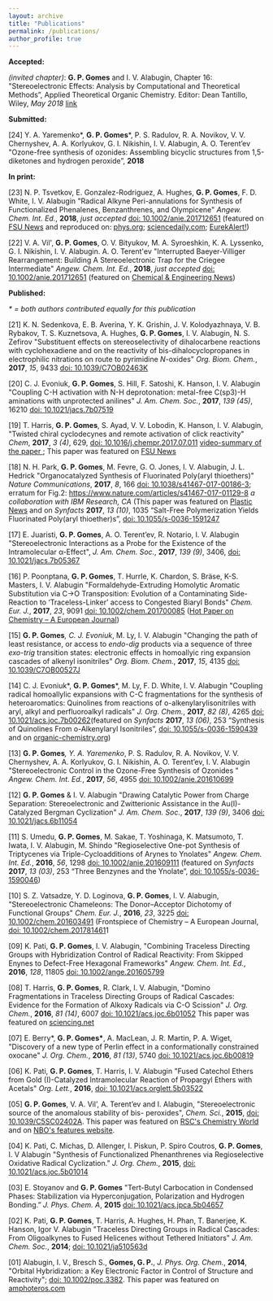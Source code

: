 ```yaml
---
layout: archive
title: "Publications"
permalink: /publications/
author_profile: true
---
```


<b>Accepted:</b>

<i>(invited chapter)</i>: <b>G. P. Gomes</b> and I. V. Alabugin, Chapter 16: "Stereoelectronic Effects: Analysis by Computational and Theoretical Methods”, Applied Theoretical Organic Chemistry. Editor: Dean Tantillo, Wiley, <i>May 2018</i> <a href= "http://www.worldscientific.com/worldscibooks/10.1142/q0119">link</a>

<b>Submitted:</b>

[24] Y. A. Yaremenko*, <b>G. P. Gomes</b>*, P. S. Radulov, R. A. Novikov, V. V. Chernyshev, A. A. Korlyukov, G. I. Nikishin, I. V. Alabugin, A. O. Terent’ev "Ozone-free synthesis of ozonides: Assembling bicyclic structures from 1,5-diketones and hydrogen peroxide”, <b>2018</b>

<b>In print:</b>

[23] N. P. Tsvetkov, E. Gonzalez-Rodriguez, A. Hughes, <b>G. P. Gomes</b>, F. D. White, I. V. Alabugin "Radical Alkyne Peri-annulations for Synthesis of Functionalized Phenalenes, Benzanthrenes, and Olympicene" <i>Angew. Chem. Int. Ed.</i>, <b>2018</b>,  <i>just accepted</i> <a href="http://onlinelibrary.wiley.com/doi/10.1002/anie.201712651/epdf">doi: 10.1002/anie.201712651</a> (featured on <a href=“http://news.fsu.edu/news/science-technology/2018/02/20/researchers-achieve-olympic-ring-molecule-breakthrough-just-time-winter-games/”>FSU News</a> and reproduced on: <a href="https://phys.org/news/2018-02-olympic-molecule-breakthrough-winter-games.html">phys.org</a>; <a href="https://www.sciencedaily.com/releases/2018/02/180220143511.htm">sciencedaily.com</a>; <a href="https://www.eurekalert.org/pub_releases/2018-02/fsu-ra021918.php">EurekAlert!</a>)

[22] V. A. Vil', <b>G. P. Gomes</b>, O. V. Bityukov, M. A. Syroeshkin, K. A. Lyssenko, G. I. Nikishin, I. V. Alabugin. A. O. Terent'ev "Interrupted Baeyer-Villiger Rearrangement: Building A Stereoelectronic Trap for the Criegee Intermediate" <i>Angew. Chem. Int. Ed.</i>, <b>2018</b>,  <i>just accepted</i> <a href="http://onlinelibrary.wiley.com/doi/10.1002/anie.201712651/epdf">doi: 10.1002/anie.201712651</a> (featured on <a href=“https://cen.acs.org/articles/96/i7/Elusive-Criegee-reaction-intermediate-captured.html”>Chemical & Engineering News</a>)

<b>Published:</b>

<i>* = both authors contributed equally for this publication</i>

[21] K. N. Sedenkova, E. B. Averina, Y. K. Grishin, J. V. Kolodyazhnaya, V. B. Rybakov, T. S. Kuznetsova, A. Hughes, <b>G. P. Gomes</b>, I. V. Alabugin, N. S. Zefirov "Substituent effects on stereoselectivity of dihalocarbene reactions with cyclohexadiene and on the reactivity of bis-dihalocyclopropanes in electrophilic nitrations on route to pyrimidine <i>N</i>-oxides" <i>Org. Biom. Chem.</i>, <b>2017</b>,  <i>15</i>, 9433 <a href="http://pubs.rsc.org/en/Content/ArticleLanding/2017/OB/C7OB02463K#!divAbstract">doi: 10.1039/C7OB02463K</a>

[20] C. J. Evoniuk, <b>G. P. Gomes</b>, S. Hill, F. Satoshi, K. Hanson, I. V. Alabugin "Coupling C-H activation with N-H deprotonation: metal-free C(sp3)-H aminations with unprotected anilines"  <i>J. Am. Chem. Soc.</i>, <b>2017</b>, <i>139 (45)</i>, 16210 <a href="http://pubs.acs.org/doi/pdf/10.1021/jacs.7b07519">doi: 10.1021/jacs.7b07519</a>

[19] T. Harris, <b>G. P. Gomes</b>, S. Ayad, V. V. Lobodin, K. Hanson, I. V. Alabugin, "Twisted chiral cyclodecynes and remote activation of click reactivity" <i>Chem</i>, <b>2017</b>, <i>3 (4)</i>, 629, <a href="http://www.cell.com/chem/abstract/S2451-9294(17)30318-2">doi: 10.1016/j.chempr.2017.07.011</a> <a href= "http://s3.amazonaws.com/pclive-elsevier/proofs/elsevier/CHEMPR/256/images/mmc2.mp4">video-summary of the paper </a>; This paper was featured on <a href= "http://news.fsu.edu/news/science-technology/2017/10/09/fsu-scientists-twist-make-better-chemical-reactions/">FSU News</a>

[18] N. H. Park, <b>G. P. Gomes</b>, M. Fevre, G. O. Jones, I. V. Alabugin, J. L. Hedrick "Organocatalyzed Synthesis of Fluorinated Poly(aryl thioethers)" <i>Nature Communications</i>, <b>2017</b>, <i>8</i>, 166 <a href="https://www.nature.com/articles/s41467-017-00186-3.epdf">doi: 10.1038/s41467-017-00186-3</a>; erratum for Fig.2: <a href=“https://www.nature.com/articles/s41467-017-01129-8”>https://www.nature.com/articles/s41467-017-01129-8</a> <i>a collaboration with IBM Research, CA</i> (This paper was featured on <a href= "http://www.plasticsnews.com/article/20170804/NEWS/170809937/ibm-researchers-create-new-family-of-fluoropolymers">Plastic News</a> and on <i>Synfacts</i> <b>2017</b>, <i>13 (10)</i>, 1035 “Salt-Free Polymerization Yields Fluorinated Poly(aryl thioether)s”, <a href="https://www.thieme-connect.com/products/ejournals/pdf/10.1055/s-0036-1590439.pdf">doi: 10.1055/s-0036-1591247</a>

[17] E. Juaristi, <b>G. P. Gomes</b>, A. O. Terent’ev, R. Notario, I. V. Alabugin "Stereoelectronic Interactions as a Probe for the Existence of the Intramolecular α-Effect", <i>J. Am. Chem. Soc.</i>, <b>2017</b>,  <i>139 (9)</i>, 3406, <a href="http://pubs.acs.org/doi/abs/10.1021/jacs.7b05367">doi: 10.1021/jacs.7b05367</a>

[16] P. Poonptana, <b>G. P. Gomes</b>, T. Hurrle, K. Chardon, S. Bräse, K-S. Masters, I. V. Alabugin "Formaldehyde-Extruding Homolytic Aromatic Substitution via C->O Transposition: Evolution of a Contaminating Side-Reaction to ‘Traceless-Linker’ access to Congested Biaryl Bonds"  <i>Chem. Eur. J.</i>, <b>2017</b>,  <i>23</i>, 9091 <a href="http://onlinelibrary.wiley.com/doi/10.1002/chem.201700085/epdf">doi: 10.1002/chem.201700085</a> (<a href="http://onlinelibrary.wiley.com/journal/10.1002/(ISSN)1521-3765/homepage/2111_hotpaper.html">Hot Paper on Chemistry – A European Journal</a>)

[15] <b>G. P. Gomes</b>*, C. J. Evoniuk*, M. Ly, I. V. Alabugin "Changing the path of least resistance, or access to <i>endo-dig</i> products via a sequence of three <i>exo-trig</i> transition states: electronic effects in homoallyic ring expansion cascades of alkenyl isonitriles" <i>Org. Biom. Chem.</i>, <b>2017</b>,  <i>15</i>, 4135 <a href="http://pubs.rsc.org/en/content/articlelanding/2014/OB/C7OB00527J#!divAbstract">doi: 10.1039/C7OB00527J</a>

[14] C. J. Evoniuk*, <b>G. P. Gomes</b>*, M. Ly, F. D. White, I. V. Alabugin "Coupling radical homoallylic expansions with C-C fragmentations for the synthesis of heteroaromatics: Quinolines from reactions of o-alkenylarylisonitriles with aryl, alkyl and perfluoroalkyl radicals" <i>J. Org. Chem.</i>, <b>2017</b>,  <i>82 (8)</i>, 4265 <a href="http://pubs.acs.org/doi/abs/10.1021/acs.joc.7b00262?journalCode=joceah#.WOJ74BJ3Ebs.facebook">doi: 10.1021/acs.joc.7b00262</a>(featured on <i>Synfacts</i> <b>2017</b>, <i>13 (06)</i>, 253 “Synthesis of Quinolines From o-Alkenylaryl Isonitriles”, <a href="https://www.thieme-connect.com/products/ejournals/pdf/10.1055/s-0036-1590439.pdf">doi: 10.1055/s-0036-1590439</a> and on <a href=“http://www.organic-chemistry.org/abstracts/lit5/831.shtm”>organic-chemistry.org</a>)

[13] <b>G. P. Gomes</b>*, Y. A. Yaremenko*, P. S. Radulov, R. A. Novikov, V. V. Chernyshev, A. A. Korlyukov, G. I. Nikishin, A. O. Terent’ev, I. V. Alabugin "Stereoelectronic Control in the Ozone-Free Synthesis of Ozonides " <i>Angew. Chem. Int. Ed.</i>, <b>2017</b>,  <i>56</i>, 4955 <a href="http://onlinelibrary.wiley.com/doi/10.1002/anie.201610699/abstract">doi: 10.1002/anie.201610699</a>

[12] <b>G. P. Gomes</b> & I. V. Alabugin "Drawing Catalytic Power from Charge Separation: Stereoelectronic and Zwitterionic Assistance in the Au(I)-Catalyzed Bergman Cyclization" <i>J. Am. Chem. Soc.</i>, <b>2017</b>,  <i>139 (9)</i>, 3406 <a href="http://pubs.acs.org/doi/abs/10.1021/jacs.6b11054?journalCode=jacsat&quickLinkVolume=139&quickLinkPage=3406&selectedTab=citation&volume=139">doi: 10.1021/jacs.6b11054</a>

[11] S. Umedu, <b>G. P. Gomes</b>, M. Sakae, T. Yoshinaga, K. Matsumoto, T. Iwata, I. V. Alabugin, M. Shindo "Regioselective One-pot Synthesis of Triptycenes via Triple-Cycloadditions of Arynes to Ynolates" <i>Angew. Chem. Int. Ed.</i>, <b>2016</b>,  <i>56</i>, 1298 <a href="http://onlinelibrary.wiley.com/doi/10.1002/anie.201609111/full">doi: 10.1002/anie.201609111</a> (featured on <i>Synfacts</i> <b>2017</b>, <i>13 (03)</i>, 253 “Three Benzynes and the Ynolate”, <a href="https://www.thieme-connect.com/products/ejournals/html/10.1055/s-0036-1590046">doi: 10.1055/s-0036-1590046</a>)

[10] S. Z. Vatsadze, Y. D. Loginova, <b>G. P. Gomes</b>, I. V. Alabugin, "Stereoelectronic Chameleons: The Donor–Acceptor Dichotomy of Functional Groups" <i>Chem. Eur. J.</i>, <b>2016</b>,  <i>23</i>, 3225 <a href="http://onlinelibrary.wiley.com/doi/10.1002/chem.201603491/epdf">doi: 10.1002/chem.201603491</a> (Frontspiece of Chemistry – A European Journal, <a href="http://onlinelibrary.wiley.com/doi/10.1002/chem.201781461/abstract">doi: 10.1002/chem.201781461</a>1

[09] K. Pati, <b>G. P. Gomes</b>, I. V. Alabugin, "Combining Traceless Directing Groups with Hybridization Control of Radical Reactivity: From Skipped Enynes to Defect-Free Hexagonal Frameworks" <i>Angew. Chem. Int. Ed.</i>, <b>2016</b>,  <i>128</i>, 11805 <a href="http://onlinelibrary.wiley.com/doi/10.1002/anie.201605799/full">doi: 10.1002/ange.201605799</a>

[08] T. Harris, <b>G. P. Gomes</b>, R. Clark, I. V. Alabugin, "Domino Fragmentations in Traceless Directing Groups of Radical Cascades: Evidence for the Formation of Alkoxy Radicals via C-O Scission" <i>J. Org. Chem.</i>, <b>2016</b>, <i>81 (14)</i>, 6007  <a href="http://pubs.acs.org/doi/pdf/10.1021/acs.joc.6b01052">doi: 10.1021/acs.joc.6b01052</a> This paper was featured on <a href= "http://www.sciencing.net/paperDetails?eid=0,35025">sciencing.net</a>

[07] E. Berry*, <b>G. P. Gomes*</b>, A. MacLean, J. R. Martin, P. A. Wiget, "Discovery of a new type of Perlin effect in a conformationally constrained oxocane" <i>J. Org. Chem.</i>, <b>2016</b>, <i>81 (13)</i>, 5740  <a href="http://pubs.acs.org/doi/pdf/10.1021/acs.joc.6b00819">doi: 10.1021/acs.joc.6b00819</a>

[06] K. Pati, <b>G. P. Gomes</b>, T. Harris, I. V. Alabugin "Fused Catechol Ethers from Gold (I)-Catalyzed Intramolecular Reaction of Propargyl Ethers with Acetals" <i>Org. Lett.</i>, <b>2016</b>,  <a href="http://pubs.acs.org/doi/abs/10.1021/acs.orglett.5b03522">doi: 10.1021/acs.orglett.5b03522</a>

[05] <b>G. P. Gomes</b>, V. A. Vil’, A. Terent’ev and I. Alabugin, "Stereoelectronic source of the anomalous stability of bis- peroxides", <i>Chem. Sci.</i>, <b>2015</b>, <a href="http://pubs.rsc.org/en/content/articlelanding/2015/sc/c5sc02402a?iscitedby=True#!divAbstract">doi: 10.1039/C5SC02402A</a>. This paper was featured on <a href= "http://www.rsc.org/chemistryworld/2015/10/peroxides-stabilise-drug-molecules">RSC's Chemistry World</a> and on <a href="http://nbo6.chem.wisc.edu/feature.htm">NBO's features website</a>.

[04] K. Pati, C. Michas, D. Allenger, I. Piskun, P. Spiro Coutros, <b>G. P. Gomes</b>, I. V Alabugin "Synthesis of Functionalized Phenanthrenes via Regioselective Oxidative Radical Cyclization." <i>J. Org. Chem.</i>, <b>2015</b>, <a href="http://pubs.acs.org/doi/abs/10.1021/acs.joc.5b01014">doi: 10.1021/acs.joc.5b01014</a>

[03] E. Stoyanov and <b>G. P. Gomes</b> "Tert-Butyl Carbocation in Condensed Phases: Stabilization via Hyperconjugation, Polarization and Hydrogen Bonding.” <i>J. Phys. Chem. A</i>, <b>2015</b> <a href="http://pubs.acs.org/doi/abs/10.1021/acs.jpca.5b04657">doi: 10.1021/acs.jpca.5b04657</a>

[02] K. Pati, <b>G. P. Gomes</b>, T. Harris, A. Hughes, H. Phan, T. Banerjee, K. Hanson, Igor V. Alabugin "Traceless Directing Groups in Radical Cascades: From Oligoalkynes to Fused Helicenes without Tethered Initiators" <i>J. Am. Chem. Soc.</i>, <b>2014</b>; <a href="http://pubs.acs.org/doi/abs/10.1021/ja510563d">doi: 10.1021/ja510563d</a>

[01] Alabugin, I. V., Bresch S., <b>Gomes, G. P.</b>, <i>J. Phys. Org. Chem.</i>, <b>2014</b>, "Orbital Hybridization: a Key Electronic Factor in Control of Structure and Reactivity"; <a href="http://onlinelibrary.wiley.com/doi/10.1002/poc.3382/abstract">doi: 10.1002/poc.3382</a>. This paper was featured on <a href= "https://amphoteros.com/2016/06/29/the-good-old-hybridization/">amphoteros.com</a>
